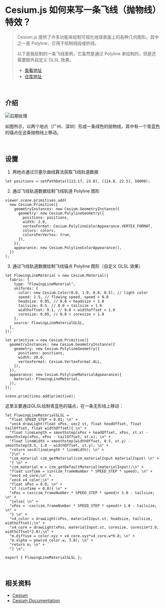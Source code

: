 # Cesium.js 如何来写一条飞线（抛物线）特效？

> Cesium.js 提供了许多功能来绘制可视化地球表面上的各种几何图形。其中之一是 Polyline，它用于绘制线段或折线。
>
> 以下是我绘制的一条飞线案例，它虽然是通过 Polyline 来绘制的，但是还需要额外自定义 GLSL 效果。
>
> - [查看地址](https://cesium-post-process.vercel.app/)
> - [仓库地址](https://github.com/WaterSeeding/CesiumFlowingLine)

<br />

## 介绍

![后期处理](<./md/Cesium.js如何来写一条飞线(抛物线)特效？/1.gif>)

如图所示，以两个地点（广州、深圳）形成一条绿色的抛物线，其中有一个青蓝色的锚点在这条抛物线上移动。

<br />

## 设置

1. 两地点通过贝塞尔曲线算法获取飞线轨道数据

```tsx
let positions = setPathData([113.17, 23.8], [114.0, 22.5], 50000);
```

2. 通过飞线轨道数据绘制飞线轨道 Polyline 图形

```tsx
viewer.scene.primitives.add(
  new Cesium.Primitive({
    geometryInstances: new Cesium.GeometryInstance({
      geometry: new Cesium.PolylineGeometry({
        positions: positions,
        width: 2.0,
        vertexFormat: Cesium.PolylineColorAppearance.VERTEX_FORMAT,
        colors: colors,
        colorsPerVertex: true,
      }),
    }),
    appearance: new Cesium.PolylineColorAppearance(),
  })
);
```

3. 通过飞线轨道数据绘制飞线锚点 Polyline 图形（自定义 GLSL 效果）

```tsx
let FlowingLineMaterial = new Cesium.Material({
  fabric: {
    type: "FlowingLineMaterial",
    uniforms: {
      color: new Cesium.Color(0.0, 1.0, 0.0, 0.5), // light color
      speed: 1.5, // flowing speed, speed > 0.0
      headsize: 0.05, // 0.0 < headsize < 1.0
      tailsize: 0.5, // 0.0 < tailsize < 1.0
      widthoffset: 0.1, // 0.0 < widthoffset < 1.0
      coresize: 0.05, // 0.0 < coresize < 1.0
    },
    source: FlowingLineMaterialGLSL,
  },
});

let primitive = new Cesium.Primitive({
  geometryInstances: new Cesium.GeometryInstance({
    geometry: new Cesium.PolylineGeometry({
      positions: positions,
      width: 20.0,
      vertexFormat: Cesium.VertexFormat.ALL,
    }),
  }),
  appearance: new Cesium.PolylineMaterialAppearance({
    material: FlowingLineMaterial,
  }),
});

scene.primitives.add(primitive);
```

这里主要通过GLSL绘制青蓝色的锚点，在一条无形线上移动：

```tsx
let FlowingLineMaterialGLSL =
  "float SPEED_STEP = 0.01; \n" +
  "vec4 drawLight(float xPos, vec2 st, float headOffset, float tailOffset, float widthOffset){ \n" +
  "float lineLength = smoothstep(xPos + headOffset, xPos, st.x) - smoothstep(xPos, xPos - tailOffset, st.x); \n" +
  "float lineWidth = smoothstep(widthOffset, 0.5, st.y) - smoothstep(0.5, 1.0 - widthOffset, st.y); \n" +
  "return vec4(lineLength * lineWidth); \n" +
  "}\n" +
  "czm_material czm_getMaterial(czm_materialInput materialInput) \n" +
  "{ \n" +
  "czm_material m = czm_getDefaultMaterial(materialInput);\n" +
  "float sinTime = sin(czm_frameNumber * SPEED_STEP * speed); \n" +
  "vec4 v4_core;\n" +
  "vec4 v4_color;\n" +
  "float xPos = 0.0; \n" +
  "if (sinTime < 0.0){ \n" +
  "xPos = cos(czm_frameNumber * SPEED_STEP * speed)+ 1.0 - tailsize; \n" +
  "}else{ \n" +
  "xPos = -cos(czm_frameNumber * SPEED_STEP * speed)+ 1.0 - tailsize; \n" +
  "} \n" +
  "v4_color = drawLight(xPos, materialInput.st, headsize, tailsize, widthoffset);\n" +
  "v4_core = drawLight(xPos, materialInput.st, coresize, coresize*2.0, widthoffset*2.0);\n" +
  "m.diffuse = color.xyz + v4_core.xyz*v4_core.w*0.8; \n" +
  "m.alpha = pow(v4_color.w, 3.0); \n" +
  "return m; \n" +
  "} \n";

export { FlowingLineMaterialGLSL };
```

<br />

## 相关资料

- [Cesium](https://cesium.com/)
- [Cesium Documentation](https://cesium.com/docs/)
